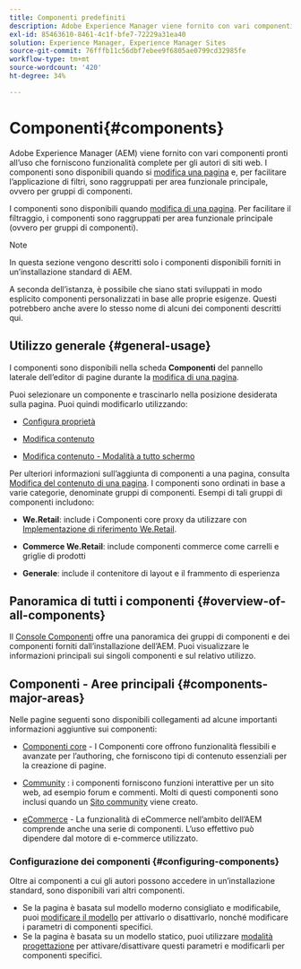 ```yaml
---
title: Componenti predefiniti
description: Adobe Experience Manager viene fornito con vari componenti pronti all’uso che forniscono funzionalità complete per gli autori di siti web.
exl-id: 85463610-8461-4c1f-bfe7-72229a31ea40
solution: Experience Manager, Experience Manager Sites
source-git-commit: 76fffb11c56dbf7ebee9f6805ae0799cd32985fe
workflow-type: tm+mt
source-wordcount: '420'
ht-degree: 34%

---
```


# Componenti{#components}

Adobe Experience Manager (AEM) viene fornito con vari componenti pronti all’uso che forniscono funzionalità complete per gli autori di siti web. I componenti sono disponibili quando si [modifica una pagina](/help/sites-authoring/editing-content.md) e, per facilitare l’applicazione di filtri, sono raggruppati per area funzionale principale, ovvero per gruppi di componenti.

I componenti sono disponibili quando [modifica di una pagina](/help/sites-authoring/editing-content.md). Per facilitare il filtraggio, i componenti sono raggruppati per area funzionale principale (ovvero per gruppi di componenti).

>[!NOTE]
>
>In questa sezione vengono descritti solo i componenti disponibili forniti in un’installazione standard di AEM.
>
>A seconda dell’istanza, è possibile che siano stati sviluppati in modo esplicito componenti personalizzati in base alle proprie esigenze. Questi potrebbero anche avere lo stesso nome di alcuni dei componenti descritti qui.

## Utilizzo generale {#general-usage}

I componenti sono disponibili nella scheda **Componenti** del pannello laterale dell’editor di pagine durante la [modifica di una pagina](/help/sites-authoring/editing-content.md).

Puoi selezionare un componente e trascinarlo nella posizione desiderata sulla pagina. Puoi quindi modificarlo utilizzando:

* [Configura proprietà](/help/sites-authoring/editing-page-properties.md)
* [Modifica contenuto](/help/sites-authoring/editing-content.md)

* [Modifica contenuto - Modalità a tutto schermo](/help/sites-authoring/editing-content.md#edit-content-full-screen-mode)

Per ulteriori informazioni sull’aggiunta di componenti a una pagina, consulta [Modifica del contenuto di una pagina](/help/sites-authoring/editing-content.md).
I componenti sono ordinati in base a varie categorie, denominate gruppi di componenti. Esempi di tali gruppi di componenti includono:

* **We.Retail**: include i Componenti core proxy da utilizzare con [Implementazione di riferimento We.Retail](/help/sites-developing/we-retail.md).

* **Commerce We.Retail**: include componenti commerce come carrelli e griglie di prodotti

* **Generale**: include il contenitore di layout e il frammento di esperienza

## Panoramica di tutti i componenti {#overview-of-all-components}

Il [Console Componenti](/help/sites-authoring/default-components-console.md) offre una panoramica dei gruppi di componenti e dei componenti forniti dall’installazione dell’AEM. Puoi visualizzare le informazioni principali sui singoli componenti e sul relativo utilizzo.

## Componenti - Aree principali {#components-major-areas}

Nelle pagine seguenti sono disponibili collegamenti ad alcune importanti informazioni aggiuntive sui componenti:

* [Componenti core](https://experienceleague.adobe.com/docs/experience-manager-core-components/using/introduction.html?lang=it) - I Componenti core offrono funzionalità flessibili e avanzate per l’authoring, che forniscono tipi di contenuto essenziali per la creazione di pagine.

* [Community](/help/communities/author-communities.md) : i componenti forniscono funzioni interattive per un sito web, ad esempio forum e commenti. Molti di questi componenti sono inclusi quando un [Sito community](/help/communities/overview.md) viene creato.

* [eCommerce](/help/commerce/cif-classic/administering/ecommerce.md) - La funzionalità di eCommerce nell’ambito dell’AEM comprende anche una serie di componenti. L’uso effettivo può dipendere dal motore di e-commerce utilizzato.

### Configurazione dei componenti {#configuring-components}

Oltre ai componenti a cui gli autori possono accedere in un’installazione standard, sono disponibili vari altri componenti.

* Se la pagina è basata sul modello moderno consigliato e modificabile, puoi [modificare il modello](/help/sites-authoring/templates.md) per attivarlo o disattivarlo, nonché modificare i parametri di componenti specifici.
* Se la pagina è basata su un modello statico, puoi utilizzare [modalità progettazione](/help/sites-authoring/default-components-designmode.md#enable-disable-components) per attivare/disattivare questi parametri e modificarli per componenti specifici.
